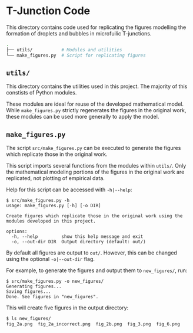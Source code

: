 # T-Junction Code

This directory contains code used for replicating the figures modelling the formation of droplets and bubbles in microfuilic T-junctions.

```sh
.
├── utils/           # Modules and utilities
└── make_figures.py  # Script for replicating figures
```

## `utils/`

This directory contains the utilities used in this project. The majority of this constists of Python modules.

These modules are ideal for reuse of the developed mathematical model. While `make_figures.py` strictly regenerates the figures in the original work, these modules can be used more generally to apply the model.

## `make_figures.py`

The script `src/make_figures.py` can be executed to generate the figures which replicate those in the original work.

This script imports several functions from the modules within `utils/`. Only the mathematical modeling portions of the figures in the original work are replicated, not plotting of empirical data.

Help for this script can be accessed with `-h|--help`:

```
$ src/make_figures.py -h
usage: make_figures.py [-h] [-o DIR]

Create figures which replicate those in the original work using the modules developed in this project.

options:
  -h, --help         show this help message and exit
  -o, --out-dir DIR  Output directory (default: out/)
```

By default all figures are output to `out/`. However, this can be changed using the optional `-o|--out-dir` flag.

For example, to generate the figures and output them to `new_figures/`, run:

```
$ src/make_figures.py -o new_figures/
Generating figures...
Saving figures...
Done. See figures in "new_figures".
```

This will create five figures in the output directory:

```sh
$ ls new_figures/
fig_2a.png  fig_2a_incorrect.png  fig_2b.png  fig_3.png  fig_6.png
```